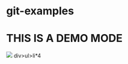 # git-examples

<h1>THIS IS A DEMO MODE</h1>
<img src="https://encrypted-tbn0.gstatic.com/images?q=tbn:ANd9GcSZQWOqXPll5TEuP5xM38m_H027UcD3Fp8VFmVcKusTYGP8Njqtyw">
div>ul>li*4
